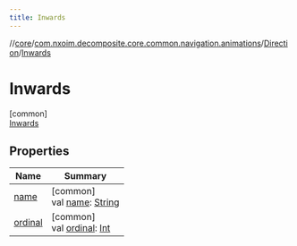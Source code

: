 ```yaml
---
title: Inwards
---
```

//[core](../../../../index.html)/[com.nxoim.decomposite.core.common.navigation.animations](../../index.html)/[Direction](../index.html)/[Inwards](index.html)



# Inwards



[common]\
[Inwards](index.html)



## Properties


| Name | Summary |
|---|---|
| [name](../../-animation-type/-passive-cancelling/index.html#-372974862%2FProperties%2F1241964367) | [common]<br>val [name](../../-animation-type/-passive-cancelling/index.html#-372974862%2FProperties%2F1241964367): [String](https://kotlinlang.org/api/latest/jvm/stdlib/kotlin/-string/index.html) |
| [ordinal](../../-animation-type/-passive-cancelling/index.html#-739389684%2FProperties%2F1241964367) | [common]<br>val [ordinal](../../-animation-type/-passive-cancelling/index.html#-739389684%2FProperties%2F1241964367): [Int](https://kotlinlang.org/api/latest/jvm/stdlib/kotlin/-int/index.html) |


